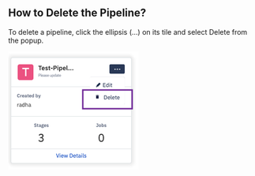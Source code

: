 ## How to Delete the Pipeline?

  

To delete a pipeline, click the ellipsis (...) on its tile and select Delete from the popup.

  

![](./images/delete.png)